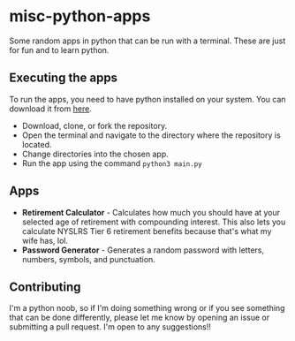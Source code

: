 # misc-python-apps

Some random apps in python that can be run with a terminal. These are just for fun and to learn python.

## Executing the apps

To run the apps, you need to have python installed on your system. You can download it from [here](https://www.python.org/downloads/).

- Download, clone, or fork the repository.
- Open the terminal and navigate to the directory where the repository is located.
- Change directories into the chosen app.
- Run the app using the command `python3 main.py`

## Apps

- **Retirement Calculator** - Calculates how much you should have at your selected age of retirement with compounding interest. This also lets you calculate NYSLRS Tier 6 retirement benefits because that's what my wife has, lol.
- **Password Generator** - Generates a random password with letters, numbers, symbols, and punctuation.

## Contributing

I'm a python noob, so if I'm doing something wrong or if you see something that can be done differently, please let me know by opening an issue or submitting a pull request. I'm open to any suggestions!!
